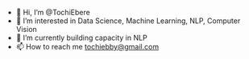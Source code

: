 - 👋 Hi, I’m @TochiEbere
- 👀 I’m interested in Data Science, Machine Learning, NLP, Computer Vision
- 🌱 I’m currently building capacity in NLP
- 📫 How to reach me tochiebby@gmail.com

<!---
TochiEbere/TochiEbere is a ✨ special ✨ repository because its `README.md` (this file) appears on your GitHub profile.
You can click the Preview link to take a look at your changes.
--->
